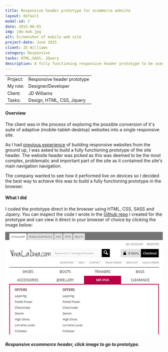 ```yaml
---
title: Responsive header prototype for ecommerce website
layout: default
modal-id: 2
date: 2015-06-01
img: jdw-mob.jpg
alt: Screenshot of mobile web site
project-date: June 2015
client: JD Williams
category: Responsive
tasks: HTML,SASS, JQuery
description: A fully functioning responsive header prototype to be used for the new proposed eCommerce site template. 
---  
```


<table class="overview cols">
  <tr>
    <td>Project:</td>
    <td>Responsive header prototype </td>  
  </tr>  
  <tr>
    <td>My role:</td>
    <td>Designer/Developer</td>
  </tr> 
  <tr>
    <td>Client:</td>
    <td>JD Williams</td>  
  </tr> 
  <tr>
    <td>Tasks:</td>
    <td>Design, HTML, CSS, Jquery</td>
  </tr> 
</table>

#### Overview

The client was in the process of exploring the possible conversion of it's suite of adaptive (mobile-tablet-desktop) websites into a single responsive site.  

As I had <a href="kleeneze">previous experience</a> of building responsive websites from the ground up, I was asked to build a fully functioning prototype of the site header.  The website header was picked as this was deemed to be the most complex, problematic and important part of the site as it contained the site's main navigation navigation. 

The company wanted to see how it performed live on devices so I decided the best way to achieve this was to build a fully functioning prototype in the browser.

#### What I did 

I coded the prototype direct in the browser using HTML, CSS, SASS and Jquery.  You can inspect the code I wrote in the <a href="https://github.com/johnasp/ecommerce_responsive_header">Github repo</a> I created for the prototype and can view it direct in your browser of choice by clicking the image below: 

<div class="no-margin"><a href="http://johnasp.github.io/ecommerce_responsive_header/"><img src="/img/jdw-responsive-header-home.jpg" alt="Responsive ecommerce header" /></a></div>

##### Responsive ecommerce header, click image to go to prototype.







